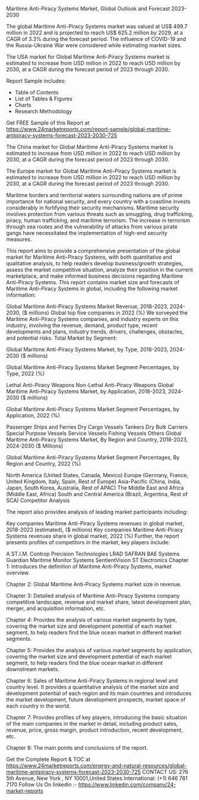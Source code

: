 Maritime Anti-Piracy Systems Market, Global Outlook and Forecast 2023-2030

The global Maritime Anti-Piracy Systems market was valued at US$ 499.7 million in 2022 and is projected to reach US$ 625.2 million by 2029, at a CAGR of 3.3% during the forecast period. The influence of COVID-19 and the Russia-Ukraine War were considered while estimating market sizes.

The USA market for Global Maritime Anti-Piracy Systems market is estimated to increase from USD million in 2022 to reach USD million by 2030, at a CAGR during the forecast period of 2023 through 2030.

Report Sample includes:
- Table of Contents
- List of Tables & Figures
- Charts
- Research Methodology

Get FREE Sample of this Report at https://www.24marketreports.com/report-sample/global-maritime-antipiracy-systems-forecast-2023-2030-725

The China market for Global Maritime Anti-Piracy Systems market is estimated to increase from USD million in 2022 to reach USD million by 2030, at a CAGR during the forecast period of 2023 through 2030.

The Europe market for Global Maritime Anti-Piracy Systems market is estimated to increase from USD million in 2022 to reach USD million by 2030, at a CAGR during the forecast period of 2023 through 2030.

Maritime borders and territorial waters surrounding nations are of prime importance for national security, and every country with a coastline invests considerably in fortifying their security mechanisms. Maritime security involves protection from various threats such as smuggling, drug trafficking, piracy, human trafficking, and maritime terrorism. The increase in terrorism through sea routes and the vulnerability of attacks from various pirate gangs have necessitated the implementation of high-end security measures.

This report aims to provide a comprehensive presentation of the global market for Maritime Anti-Piracy Systems, with both quantitative and qualitative analysis, to help readers develop business/growth strategies, assess the market competitive situation, analyze their position in the current marketplace, and make informed business decisions regarding Maritime Anti-Piracy Systems. This report contains market size and forecasts of Maritime Anti-Piracy Systems in global, including the following market information:

Global Maritime Anti-Piracy Systems Market Revenue, 2018-2023, 2024-2030, ($ millions)
Global top five companies in 2022 (%)
We surveyed the Maritime Anti-Piracy Systems companies, and industry experts on this industry, involving the revenue, demand, product type, recent developments and plans, industry trends, drivers, challenges, obstacles, and potential risks. Total Market by Segment:

Global Maritime Anti-Piracy Systems Market, by Type, 2018-2023, 2024-2030 ($ millions)

Global Maritime Anti-Piracy Systems Market Segment Percentages, by Type, 2022 (%)

Lethal Anti-Piracy Weapons
Non-Lethal Anti-Piracy Weapons
Global Maritime Anti-Piracy Systems Market, by Application, 2018-2023, 2024-2030 ($ millions)

Global Maritime Anti-Piracy Systems Market Segment Percentages, by Application, 2022 (%)

Passenger Ships and Ferries
Dry Cargo Vessels
Tankers
Dry Bulk Carriers
Special Purpose Vessels
Service Vessels
Fishing Vessels
Others
Global Maritime Anti-Piracy Systems Market, By Region and Country, 2018-2023, 2024-2030 ($ Millions)

Global Maritime Anti-Piracy Systems Market Segment Percentages, By Region and Country, 2022 (%)

North America (United States, Canada, Mexico)
Europe (Germany, France, United Kingdom, Italy, Spain, Rest of Europe)
Asia-Pacific (China, India, Japan, South Korea, Australia, Rest of APAC)
The Middle East and Africa (Middle East, Africa)
South and Central America (Brazil, Argentina, Rest of SCA)
Competitor Analysis

The report also provides analysis of leading market participants including:

Key companies Maritime Anti-Piracy Systems revenues in global market, 2018-2023 (estimated), ($ millions)
Key companies Maritime Anti-Piracy Systems revenues share in global market, 2022 (%)
Further, the report presents profiles of competitors in the market, key players include:

A.ST.I.M.
Controp Precision Technologies
LRAD
SAFRAN
BAE Systems
Guardian Maritime
Monitor Systems
SentientVision
ST Electronics
Chapter 1: Introduces the definition of Maritime Anti-Piracy Systems, market overview.

Chapter 2: Global Maritime Anti-Piracy Systems market size in revenue.

Chapter 3: Detailed analysis of Maritime Anti-Piracy Systems company competitive landscape, revenue and market share, latest development plan, merger, and acquisition information, etc.

Chapter 4: Provides the analysis of various market segments by type, covering the market size and development potential of each market segment, to help readers find the blue ocean market in different market segments.

Chapter 5: Provides the analysis of various market segments by application, covering the market size and development potential of each market segment, to help readers find the blue ocean market in different downstream markets.

Chapter 6: Sales of Maritime Anti-Piracy Systems in regional level and country level. It provides a quantitative analysis of the market size and development potential of each region and its main countries and introduces the market development, future development prospects, market space of each country in the world.

Chapter 7: Provides profiles of key players, introducing the basic situation of the main companies in the market in detail, including product sales, revenue, price, gross margin, product introduction, recent development, etc.

Chapter 8: The main points and conclusions of the report.

Get the Complete Report & TOC at https://www.24marketreports.com/energy-and-natural-resources/global-maritime-antipiracy-systems-forecast-2023-2030-725
CONTACT US:
276 5th Avenue, New York , NY 10001,United States
International: (+1) 646 781 7170
Follow Us On linkedin :- https://www.linkedin.com/company/24-market-reports
